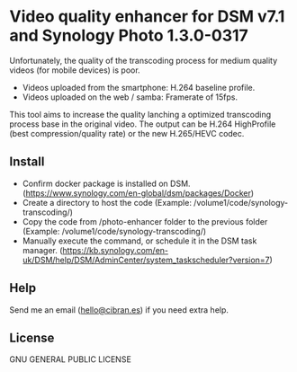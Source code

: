 # Video quality enhancer for DSM v7.1 and Synology Photo 1.3.0-0317

Unfortunately, the quality of the transcoding process for medium quality videos (for mobile devices) is poor.
- Videos uploaded from the smartphone: H.264 baseline profile.
- Videos uploaded on the web / samba: Framerate of 15fps.

This tool aims to increase the quality lanching a optimized transcoding process base in the original video. The output can be H.264 HighProfile (best compression/quality rate) or the new H.265/HEVC codec.

## Install

- Confirm docker package is installed on DSM. (https://www.synology.com/en-global/dsm/packages/Docker)
- Create a directory to host the code (Example: /volume1/code/synology-transcoding/)
- Copy the code from /photo-enhancer folder to the previous folder (Example: /volume1/code/synology-transcoding/)
- Manually execute the command, or schedule it in the DSM task manager. (https://kb.synology.com/en-uk/DSM/help/DSM/AdminCenter/system_taskscheduler?version=7)


## Help

Send me an email (hello@cibran.es) if you need extra help.

## License

GNU GENERAL PUBLIC LICENSE